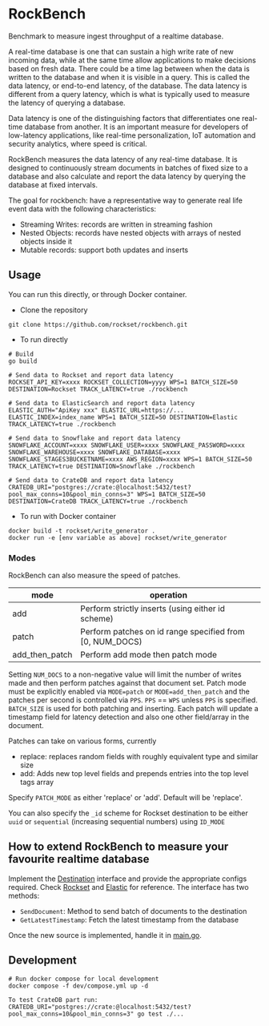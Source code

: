 # RockBench

Benchmark to measure ingest throughput of a realtime database.

A real-time database is one that can sustain a high write rate of new incoming data, while at the same time allow
applications to make decisions based on fresh data. There could be a time lag between when the data is written to the
database and when it is visible in a query. This is called the data latency, or end-to-end latency, of the database. The
data latency is different from a query latency, which is what is typically used to measure the latency of querying a
database.

Data latency is one of the distinguishing factors that differentiates one real-time database from another. It is an
important measure for developers of low-latency applications, like real-time personalization, IoT automation and
security analytics, where speed is critical.

RockBench measures the data latency of any real-time database. It is designed to continuously stream documents in
batches of fixed size to a database and also calculate and report the data latency by querying the database at fixed
intervals.

The goal for rockbench: have a representative way to generate real life event data with the following characteristics:

- Streaming Writes: records are written in streaming fashion
- Nested Objects: records have nested objects with arrays of nested objects inside it 
- Mutable records: support both updates and inserts

## Usage

You can run this directly, or through Docker container.

- Clone the repository

```
git clone https://github.com/rockset/rockbench.git
```

- To run directly

```
# Build
go build

# Send data to Rockset and report data latency
ROCKSET_API_KEY=xxxx ROCKSET_COLLECTION=yyyy WPS=1 BATCH_SIZE=50 DESTINATION=Rockset TRACK_LATENCY=true ./rockbench

# Send data to ElasticSearch and report data latency
ELASTIC_AUTH="ApiKey xxx" ELASTIC_URL=https://... ELASTIC_INDEX=index_name WPS=1 BATCH_SIZE=50 DESTINATION=Elastic TRACK_LATENCY=true ./rockbench

# Send data to Snowflake and report data latency
SNOWFLAKE_ACCOUNT=xxxx SNOWFLAKE_USER=xxxx SNOWFLAKE_PASSWORD=xxxx SNOWFLAKE_WAREHOUSE=xxxx SNOWFLAKE_DATABASE=xxxx SNOWFLAKE_STAGES3BUCKETNAME=xxxx AWS_REGION=xxxx WPS=1 BATCH_SIZE=50 TRACK_LATENCY=true DESTINATION=Snowflake ./rockbench

# Send data to CrateDB and report data latency
CRATEDB_URI="postgres://crate:@localhost:5432/test?pool_max_conns=10&pool_min_conns=3" WPS=1 BATCH_SIZE=50 DESTINATION=CrateDB TRACK_LATENCY=true ./rockbench
```

- To run with Docker container

```
docker build -t rockset/write_generator .
docker run -e [env variable as above] rockset/write_generator
```

### Modes

RockBench can also measure the speed of patches.

| mode           | operation                                                |
| -------------- | -------------------------------------------------------- |
| add            | Perform strictly inserts (using either id scheme)        |
| patch          | Perform patches on id range specified from [0, NUM_DOCS) |
| add_then_patch | Perform add mode then patch mode                         |

Setting `NUM_DOCS` to a non-negative value will limit the number of writes made and then perform patches against that
document set.
Patch mode must be explicitly enabled via `MODE=patch` or `MODE=add_then_patch` and the patches per second is controlled
via `PPS`.
`PPS` == `WPS` unless `PPS` is specified.
`BATCH_SIZE` is used for both patching and inserting.
Each patch will update a timestamp field for latency detection and also one other field/array in the document.

Patches can take on various forms, currently

- replace: replaces random fields with roughly equivalent type and similar size
- add: Adds new top level fields and prepends entries into the top level tags array

Specify `PATCH_MODE` as either 'replace' or 'add'. Default will be 'replace'.

You can also specify the `_id` scheme for Rockset destination to be either `uuid` or `sequential` (increasing sequential
numbers) using `ID_MODE`

## How to extend RockBench to measure your favourite realtime database

Implement the [Destination](https://github.com/rockset/rockbench/blob/master/generator/destination.go) interface and
provide the appropriate configs required.
Check [Rockset](https://github.com/rockset/rockbench/blob/master/generator/rockset.go)
and [Elastic](https://github.com/rockset/rockbench/blob/master/generator/elastic.go) for reference. The interface has
two methods:

- `SendDocument`: Method to send batch of documents to the destination
- `GetLatestTimestamp`: Fetch the latest timestamp from the database

Once the new source is implemented, handle it
in [main.go](https://github.com/rockset/rockbench/blob/master/generator/main.go).

## Development

```
# Run docker compose for local development
docker compose -f dev/compose.yml up -d

To test CrateDB part run:
CRATEDB_URI="postgres://crate:@localhost:5432/test?pool_max_conns=10&pool_min_conns=3" go test ./... 
```
